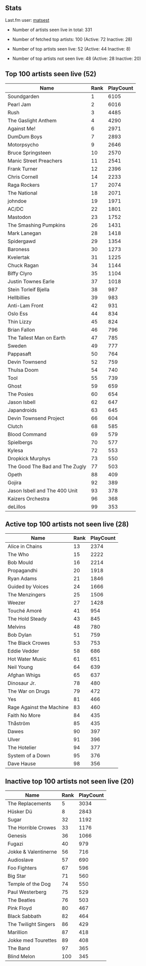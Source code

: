 ## Stats 


Last.fm user: [matsest](https://www.last.fm/user/matsest)

- Number of artists seen live in total: 331

- Number of fetched top artists: 100 (Active: 72 Inactive: 28)

- Number of top artists seen live: 52 (Active: 44 Inactive: 8)

- Number of top artists not seen live: 48 (Active: 28 Inactive: 20)

## Top 100 artists seen live (52)

Name                           | Rank | PlayCount
------------------------------ | ---- | ---------
Soundgarden                    | 1    | 6105     
Pearl Jam                      | 2    | 6016     
Rush                           | 3    | 4485     
The Gaslight Anthem            | 4    | 4290     
Against Me!                    | 6    | 2971     
DumDum Boys                    | 7    | 2893     
Motorpsycho                    | 9    | 2646     
Bruce Springsteen              | 10   | 2570     
Manic Street Preachers         | 11   | 2541     
Frank Turner                   | 12   | 2396     
Chris Cornell                  | 14   | 2233     
Raga Rockers                   | 17   | 2074     
The National                   | 18   | 2071     
johndoe                        | 19   | 1971     
AC/DC                          | 22   | 1801     
Mastodon                       | 23   | 1752     
The Smashing Pumpkins          | 26   | 1431     
Mark Lanegan                   | 28   | 1418     
Spidergawd                     | 29   | 1354     
Baroness                       | 30   | 1273     
Kvelertak                      | 31   | 1225     
Chuck Ragan                    | 34   | 1144     
Biffy Clyro                    | 35   | 1104     
Justin Townes Earle            | 37   | 1018     
Stein Torleif Bjella           | 38   | 987      
Hellbillies                    | 39   | 983      
Anti-Lam Front                 | 42   | 931      
Oslo Ess                       | 44   | 834      
Thin Lizzy                     | 45   | 824      
Brian Fallon                   | 46   | 796      
The Tallest Man on Earth       | 47   | 785      
Sweden                         | 49   | 777      
Pappasaft                      | 50   | 764      
Devin Townsend                 | 52   | 759      
Thulsa Doom                    | 54   | 740      
Tool                           | 55   | 739      
Ghost                          | 59   | 659      
The Posies                     | 60   | 654      
Jason Isbell                   | 62   | 647      
Japandroids                    | 63   | 645      
Devin Townsend Project         | 66   | 604      
Clutch                         | 68   | 585      
Blood Command                  | 69   | 579      
Spielbergs                     | 70   | 577      
Kylesa                         | 72   | 553      
Dropkick Murphys               | 73   | 550      
The Good The Bad and The Zugly | 77   | 503      
Opeth                          | 88   | 409      
Gojira                         | 92   | 389      
Jason Isbell and The 400 Unit  | 93   | 378      
Kaizers Orchestra              | 96   | 368      
deLillos                       | 99   | 353      

## Active top 100 artists not seen live (28)

Name                     | Rank | PlayCount
------------------------ | ---- | ---------
Alice in Chains          | 13   | 2374     
The Who                  | 15   | 2222     
Bob Mould                | 16   | 2214     
Propagandhi              | 20   | 1918     
Ryan Adams               | 21   | 1846     
Guided by Voices         | 24   | 1666     
The Menzingers           | 25   | 1506     
Weezer                   | 27   | 1428     
Touché Amoré             | 41   | 954      
The Hold Steady          | 43   | 845      
Melvins                  | 48   | 780      
Bob Dylan                | 51   | 759      
The Black Crowes         | 53   | 753      
Eddie Vedder             | 58   | 686      
Hot Water Music          | 61   | 651      
Neil Young               | 64   | 639      
Afghan Whigs             | 65   | 637      
Dinosaur Jr.             | 78   | 480      
The War on Drugs         | 79   | 472      
Yes                      | 81   | 466      
Rage Against the Machine | 83   | 460      
Faith No More            | 84   | 435      
Thåström                 | 85   | 435      
Dawes                    | 90   | 397      
Ulver                    | 91   | 396      
The Hotelier             | 94   | 377      
System of a Down         | 95   | 376      
Dave Hause               | 98   | 356      

## Inactive top 100 artists not seen live (20)

Name                 | Rank | PlayCount
-------------------- | ---- | ---------
The Replacements     | 5    | 3034     
Hüsker Dü            | 8    | 2843     
Sugar                | 32   | 1192     
The Horrible Crowes  | 33   | 1176     
Genesis              | 36   | 1066     
Fugazi               | 40   | 979      
Jokke & Valentinerne | 56   | 716      
Audioslave           | 57   | 690      
Foo Fighters         | 67   | 596      
Big Star             | 71   | 560      
Temple of the Dog    | 74   | 550      
Paul Westerberg      | 75   | 529      
The Beatles          | 76   | 503      
Pink Floyd           | 80   | 467      
Black Sabbath        | 82   | 464      
The Twilight Singers | 86   | 429      
Marillion            | 87   | 418      
Jokke med Tourettes  | 89   | 408      
The Band             | 97   | 365      
Blind Melon          | 100  | 345      
